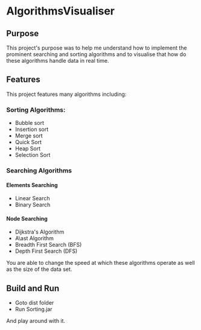 # AlgorithmsVisualiser

## Purpose
This project's purpose was to help me understand how to implement the prominent searching and sorting algorithms and to visualise that how do these algorithms handle data in real time.

## Features
This project features many algorithms including:

### Sorting Algorithms:
* Bubble sort
* Insertion sort
* Merge sort
* Quick Sort
* Heap Sort
* Selection Sort

### Searching Algorithms

#### Elements Searching
* Linear Search
* Binary Search

#### Node Searching
* Dijkstra's Algorithm
* A\ast Algorithm
* Breadth First Search (BFS)
* Depth First Search (DFS)


You are able to change the speed at which these algorithms operate as well as the size of the data set.

## Build and Run

* Goto dist folder
* Run Sorting.jar

And play around with it.
